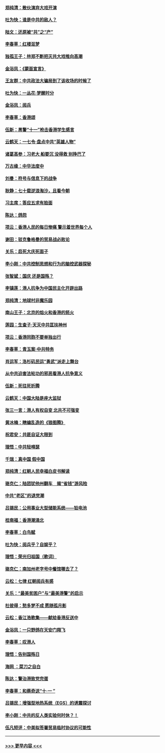 #### [郑纯清：散伙演弃大戏开演](../pages/nsc993/n11570826.md?t=10060644) 
#### [吐为快：谁是中共的敌人？](../pages/nsc993/n11570817.md?t=10060644) 
#### [陆文：还原被“共”之“产”](../pages/nsc993/n11570798.md?t=10060644) 
#### [李春草：红楼沤梦](../pages/nsc993/n11569673.md?t=10060644) 
#### [独孤王子：林郑不断把灭共大戏推向高潮](../pages/nsc993/n11569381.md?t=10060644) 
#### [金浴凤：《蒙面宣言》](../pages/nsc993/n11569368.md?t=10060644) 
#### [王友群：中共政法大骗局到了该收场的时候了](../pages/nsc993/n11568940.md?t=10060644) 
#### [吐为快：一丛花‧梦醒时分](../pages/nsc993/n11567491.md?t=10060644) 
#### [金浴凤：阅兵](../pages/nsc993/n11567454.md?t=10060644) 
#### [李春草：香港颂](../pages/nsc993/n11567444.md?t=10060644) 
#### [伍新：黑警“十一”枪击香港学生感言](../pages/nsc993/n11567426.md?t=10060644) 
#### [云鹤天：一七令‧盘点中共“英雄人物”](../pages/nsc993/n11567091.md?t=10060644) 
#### [诸葛高参：习老大 船要沉 没得救 别挣巴了](../pages/nsc993/n11566976.md?t=10060644) 
#### [万古缘：中华法度中](../pages/nsc993/n11566726.md?t=10060644) 
#### [刘曼：符号与信息下的战争](../pages/nsc993/n11564655.md?t=10060644) 
#### [耿静：七十载逆浪淘沙，且看今朝](../pages/nsc993/n11564520.md?t=10060644) 
#### [习主席：答应五求有脸面](../pages/nsc993/n11563953.md?t=10060644) 
#### [陈达：鸽怨](../pages/nsc993/n11561879.md?t=10060644) 
#### [项云：香港人民的每日惨痛  警示着世界每个人](../pages/nsc993/n11559273.md?t=10060644) 
#### [谢田：驳克鲁格曼的贸易战必败论](../pages/nsc993/n11555840.md?t=10060644) 
#### [关乐：启死大庆死面子](../pages/nsc993/n11556823.md?t=10060644) 
#### [李小刚：中共控制思想和行为的脑控武器探秘](../pages/nsc993/n11556776.md?t=10060644) 
#### [张智斌：国庆  还是国殇？](../pages/nsc993/n11556617.md?t=10060644) 
#### [李镇莲：港人抗争为中国民主化开辟出路](../pages/nsc993/n11556570.md?t=10060644) 
#### [郑纯清：地球村非魔乐园](../pages/nsc993/n11555415.md?t=10060644) 
#### [南山王子：北京的焰火和香港的怒火](../pages/nsc993/n11555318.md?t=10060644) 
#### [莲园：生查子·天灭中共匡扶神州](../pages/nsc993/n11555302.md?t=10060644) 
#### [项云：香港同胞不要单独出行](../pages/nsc993/n11555276.md?t=10060644) 
#### [李春草：青玉案‧中共特务](../pages/nsc993/n11552356.md?t=10060644) 
#### [肖运军：洛杉矶民运“勇武”派走上舞台](../pages/nsc993/n11551595.md?t=10060644) 
#### [从中共迫害法轮功的邪恶看港人抗争意义](../pages/nsc993/n11540858.md?t=10060644) 
#### [伍新：死往死折腾](../pages/nsc993/n11550174.md?t=10060644) 
#### [云鹤天：中国大陆是座大监狱](../pages/nsc993/n11550155.md?t=10060644) 
#### [张三一言：港人有权自变 北共不可强变](../pages/nsc993/n11550132.md?t=10060644) 
#### [黄冰楠：瞎编乱造的《狼图腾》](../pages/nsc993/n11550082.md?t=10060644) 
#### [祝君安：共匪自证大限到](../pages/nsc993/n11550041.md?t=10060644) 
#### [理悟：中共轻嘚瑟](../pages/nsc993/n11547978.md?t=10060644) 
#### [千瑞：真中国 假中国](../pages/nsc993/n11547865.md?t=10060644) 
#### [郑纯清：红朝人民幸福白皮书解读](../pages/nsc993/n11547499.md?t=10060644) 
#### [骆克仁：陆团犹他州翻车　揭“省钱”游风险](../pages/nsc993/n11546977.md?t=10060644) 
#### [中共“老区”的退党潮](../pages/nsc993/n11545995.md?t=10060644) 
#### [吕锡民：公用事业大型储能系统——铅电池](../pages/nsc993/n11545701.md?t=10060644) 
#### [桂南福：香港潮涌北](../pages/nsc993/n11545682.md?t=10060644) 
#### [李春草：白鸟赋](../pages/nsc993/n11545663.md?t=10060644) 
#### [吐为快：阅兵乎？自娱乎？](../pages/nsc993/n11545625.md?t=10060644) 
#### [理悟：荣光归祖国（歌词）](../pages/nsc993/n11545616.md?t=10060644) 
#### [骆克仁：南加州老字号中餐馆哪去了？](../pages/nsc993/n11545120.md?t=10060644) 
#### [云松：七律 红朝阅兵有感](../pages/nsc993/n11542394.md?t=10060644) 
#### [关乐：“最美贫困户”与“最美港警”的启示](../pages/nsc993/n11542252.md?t=10060644) 
#### [杜彼得：愁多梦不成 愿随孤月影](../pages/nsc993/n11540296.md?t=10060644) 
#### [云松：香江浩歌集——献给香港反送中](../pages/nsc993/n11540149.md?t=10060644) 
#### [金浴凤：一只野鸽在天安门翔飞](../pages/nsc993/n11540280.md?t=10060644) 
#### [李春草：叹港人](../pages/nsc993/n11540119.md?t=10060644) 
#### [理悟：告别国殇日](../pages/nsc993/n11539610.md?t=10060644) 
#### [海网 ：菜刀之自白](../pages/nsc993/n11539597.md?t=10060644) 
#### [陈达：警治港致党完蛋](../pages/nsc993/n11538127.md?t=10060644) 
#### [李春草：和蔡奇送“十·一 ”](../pages/nsc993/n11537810.md?t=10060644) 
#### [吕锡民：增强型地热系统（EGS）的诱震探讨](../pages/nsc993/n11537765.md?t=10060644) 
#### [李小刚：中共的反人类实验何时休？！](../pages/nsc993/n11537669.md?t=10060644) 
#### [伍凡短评：中美拟签署贸易临时协议的可能性](../pages/nsc993/n11536773.md?t=10060644) 

----
#### [ >>> 更早内容 <<< ](../indexes/nsc993-earlier.md)

